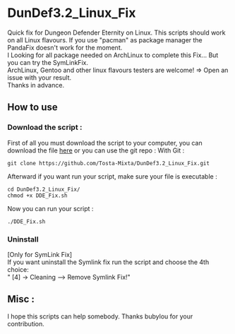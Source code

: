 DunDef3.2_Linux_Fix
===================
Quick fix for Dungeon Defender Eternity on Linux. This scripts should work on all Linux flavours. If you use "pacman" as
package manager the PandaFix doesn't work for the moment.<br />
I Looking for all package needed on ArchLinux to complete this Fix... But you can try the SymLinkFix.<br />
ArchLinux, Gentoo and other linux flavours testers are welcome! => Open an issue with your result.<br />
Thanks in advance.
## How to use
### Download the script :
First of all you must download the script to your computer, you can download the file [here](https://github.com/Tosta-Mixta/DunDef3.2_Linux_Fix/archive/master.zip) or you can use the git repo :
With Git :<br />
```
git clone https://github.com/Tosta-Mixta/DunDef3.2_Linux_Fix.git
```
Afterward if you want run your script, make sure your file is executable :<br />
```
cd DunDef3.2_Linux_Fix/
chmod +x DDE_Fix.sh
```
Now you can run your script :<br />
```
./DDE_Fix.sh
```
### Uninstall
[Only for SymLink Fix]<br />
If you want uninstall the Symlink fix run the script and choose the 4th choice:<br />
" [4] -> Cleaning      --> Remove Symlink Fix!"<br />

## Misc :
I hope this scripts can help somebody. Thanks bubylou for your contribution.
